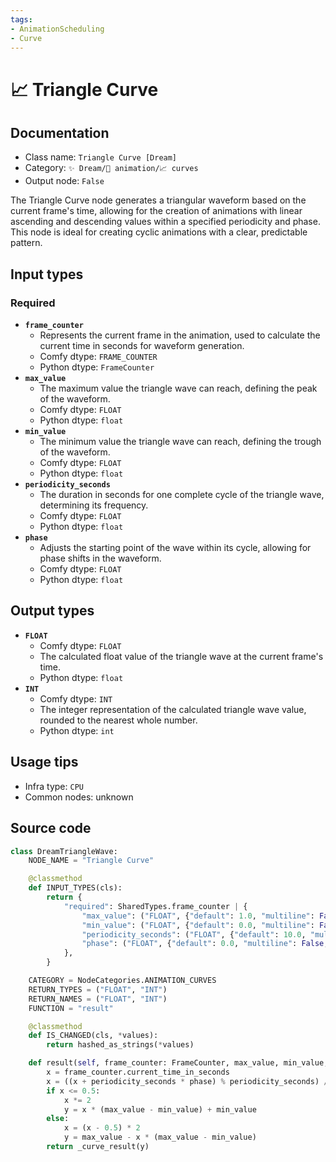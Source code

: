 ```yaml
---
tags:
- AnimationScheduling
- Curve
---
```


# 📈 Triangle Curve
## Documentation
- Class name: `Triangle Curve [Dream]`
- Category: `✨ Dream/🎥 animation/📈 curves`
- Output node: `False`

The Triangle Curve node generates a triangular waveform based on the current frame's time, allowing for the creation of animations with linear ascending and descending values within a specified periodicity and phase. This node is ideal for creating cyclic animations with a clear, predictable pattern.
## Input types
### Required
- **`frame_counter`**
    - Represents the current frame in the animation, used to calculate the current time in seconds for waveform generation.
    - Comfy dtype: `FRAME_COUNTER`
    - Python dtype: `FrameCounter`
- **`max_value`**
    - The maximum value the triangle wave can reach, defining the peak of the waveform.
    - Comfy dtype: `FLOAT`
    - Python dtype: `float`
- **`min_value`**
    - The minimum value the triangle wave can reach, defining the trough of the waveform.
    - Comfy dtype: `FLOAT`
    - Python dtype: `float`
- **`periodicity_seconds`**
    - The duration in seconds for one complete cycle of the triangle wave, determining its frequency.
    - Comfy dtype: `FLOAT`
    - Python dtype: `float`
- **`phase`**
    - Adjusts the starting point of the wave within its cycle, allowing for phase shifts in the waveform.
    - Comfy dtype: `FLOAT`
    - Python dtype: `float`
## Output types
- **`FLOAT`**
    - Comfy dtype: `FLOAT`
    - The calculated float value of the triangle wave at the current frame's time.
    - Python dtype: `float`
- **`INT`**
    - Comfy dtype: `INT`
    - The integer representation of the calculated triangle wave value, rounded to the nearest whole number.
    - Python dtype: `int`
## Usage tips
- Infra type: `CPU`
- Common nodes: unknown


## Source code
```python
class DreamTriangleWave:
    NODE_NAME = "Triangle Curve"

    @classmethod
    def INPUT_TYPES(cls):
        return {
            "required": SharedTypes.frame_counter | {
                "max_value": ("FLOAT", {"default": 1.0, "multiline": False}),
                "min_value": ("FLOAT", {"default": 0.0, "multiline": False}),
                "periodicity_seconds": ("FLOAT", {"default": 10.0, "multiline": False, "min": 0.01}),
                "phase": ("FLOAT", {"default": 0.0, "multiline": False, "min": -1, "max": 1}),
            },
        }

    CATEGORY = NodeCategories.ANIMATION_CURVES
    RETURN_TYPES = ("FLOAT", "INT")
    RETURN_NAMES = ("FLOAT", "INT")
    FUNCTION = "result"

    @classmethod
    def IS_CHANGED(cls, *values):
        return hashed_as_strings(*values)

    def result(self, frame_counter: FrameCounter, max_value, min_value, periodicity_seconds, phase):
        x = frame_counter.current_time_in_seconds
        x = ((x + periodicity_seconds * phase) % periodicity_seconds) / periodicity_seconds
        if x <= 0.5:
            x *= 2
            y = x * (max_value - min_value) + min_value
        else:
            x = (x - 0.5) * 2
            y = max_value - x * (max_value - min_value)
        return _curve_result(y)

```

